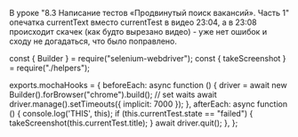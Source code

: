 В уроке "8.3 Написание тестов «Продвинутый поиск вакансий». Часть 1" опечатка currentText вместо currentTest в видео 23:04, а в 23:08 происходит скачек (как будто вырезано видео) - уже нет ошибок и сходу не догадаться, что было поправлено.


const { Builder } = require("selenium-webdriver");
const { takeScreenshot } = require("./helpers");

exports.mochaHooks = {
  beforeEach: async function () {
    driver = await new Builder().forBrowser("chrome").build();
    // set waits
    await driver.manage().setTimeouts({ implicit: 7000 });
  },
  afterEach: async function () {
    console.log('THIS', this);
    if (this.currentTest.state == "failed") {
      takeScreenshot(this.currentTest.title);
    }
    await driver.quit();
  },
};
